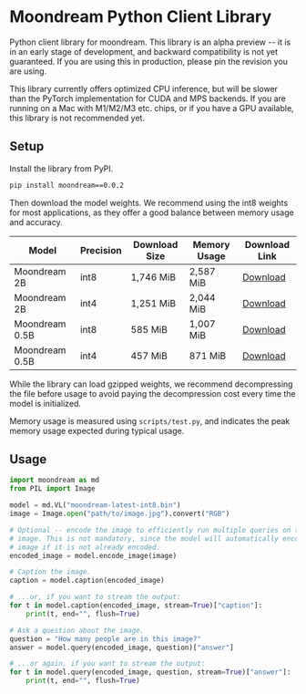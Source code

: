 # Moondream Python Client Library

Python client library for moondream. This library is an alpha preview -- it is
in an early stage of development, and backward compatibility is not yet
guaranteed. If you are using this in production, please pin the revision you
are using.

This library currently offers optimized CPU inference, but will be slower than
the PyTorch implementation for CUDA and MPS backends. If you are running on a
Mac with M1/M2/M3 etc. chips, or if you have a GPU available, this library is
not recommended yet.

## Setup

Install the library from PyPI.

```bash
pip install moondream==0.0.2
```

Then download the model weights. We recommend using the int8 weights for most
applications, as they offer a good balance between memory usage and accuracy.

| Model          | Precision | Download Size | Memory Usage | Download Link                                                                                                                                    |
| -------------- | --------- | ------------- | ------------ | ------------------------------------------------------------------------------------------------------------------------------------------------ |
| Moondream 2B   | int8      | 1,746 MiB     | 2,587 MiB    | [Download](https://huggingface.co/vikhyatk/moondream2/resolve/1cf747d11539ba8827f172e57f2215b5df3306cd/moondream-2b-int8.bin.gz?download=true)   |
| Moondream 2B   | int4      | 1,251 MiB     | 2,044 MiB    | [Download](https://huggingface.co/vikhyatk/moondream2/resolve/1cf747d11539ba8827f172e57f2215b5df3306cd/moondream-2b-int4.bin.gz?download=true)   |
| Moondream 0.5B | int8      | 585 MiB       | 1,007 MiB    | [Download](https://huggingface.co/vikhyatk/moondream2/resolve/1cf747d11539ba8827f172e57f2215b5df3306cd/moondream-0_5b-int8.bin.gz?download=true) |
| Moondream 0.5B | int4      | 457 MiB       | 871 MiB      | [Download](https://huggingface.co/vikhyatk/moondream2/resolve/1cf747d11539ba8827f172e57f2215b5df3306cd/moondream-0_5b-int4.bin.gz?download=true) |

While the library can load gzipped weights, we recommend decompressing the file
before usage to avoid paying the decompression cost every time the model is
initialized.

Memory usage is measured using `scripts/test.py`, and indicates the peak memory
usage expected during typical usage.

## Usage

```python
import moondream as md
from PIL import Image

model = md.VL("moondream-latest-int8.bin")
image = Image.open("path/to/image.jpg").convert("RGB")

# Optional -- encode the image to efficiently run multiple queries on the same
# image. This is not mandatory, since the model will automatically encode the
# image if it is not already encoded.
encoded_image = model.encode_image(image)

# Caption the image.
caption = model.caption(encoded_image)

# ...or, if you want to stream the output:
for t in model.caption(encoded_image, stream=True)["caption"]:
    print(t, end="", flush=True)

# Ask a question about the image.
question = "How many people are in this image?"
answer = model.query(encoded_image, question)["answer"]

# ...or again, if you want to stream the output:
for t in model.query(encoded_image, question, stream=True)["answer"]:
    print(t, end="", flush=True)
```
